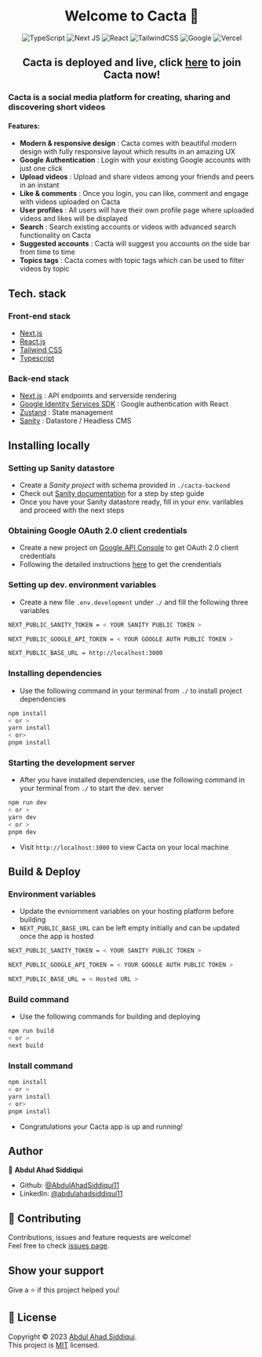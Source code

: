<h1 align="center">Welcome to Cacta 👋</h1>

<div align="center">

![TypeScript](https://img.shields.io/badge/typescript-%23007ACC.svg?style=for-the-badge&logo=typescript&logoColor=white)
![Next JS](https://img.shields.io/badge/Next-black?style=for-the-badge&logo=next.js&logoColor=white)
![React](https://img.shields.io/badge/react-%2320232a.svg?style=for-the-badge&logo=react&logoColor=%2361DAFB)
![TailwindCSS](https://img.shields.io/badge/tailwindcss-%2338B2AC.svg?style=for-the-badge&logo=tailwind-css&logoColor=white)
![Google](https://img.shields.io/badge/google-4285F4?style=for-the-badge&logo=google&logoColor=white)
![Vercel](https://img.shields.io/badge/vercel-%23000000.svg?style=for-the-badge&logo=vercel&logoColor=white)

</div>

<h2 align="center">Cacta is deployed and live, click <a href="https://cacta.abdulahadsiddiqui.com/" target="_blank">here</a> to join Cacta now!

### Cacta is a social media platform for creating, sharing and discovering short videos
#### Features:
* <b>Modern & responsive design</b> : Cacta comes with beautiful modern design with fully responsive layout which results in an amazing UX
* <b>Google Authentication</b> : Login with your existing Google accounts with just one click
* <b>Upload videos</b> : Upload and share videos among your friends and peers in an instant 
* <b>Like & comments</b> : Once you login, you can like, comment and engage with videos uploaded on Cacta
* <b>User profiles</b> : All users will have their own profile page where uploaded videos and likes will be displayed
* <b>Search</b> : Search existing accounts or videos with advanced search functionality on Cacta
* <b>Suggested accounts</b> : Cacta will suggest you accounts on the side bar from time to time
* <b>Topics tags</b> : Cacta comes with topic tags which can be used to filter videos by topic

## Tech. stack
### Front-end stack
* [Next.js](https://nextjs.org/)
* [React.js](https://reactjs.org/)
* [Tailwind CSS](https://tailwindcss.com/)
* [Typescript](https://www.typescriptlang.org/)
### Back-end stack
* [Next.js](https://nextjs.org/) : API endpoints and serverside rendering
* [Google Identity Services SDK](https://developers.google.com/identity/protocols/oauth2) : Google authentication with React
* [Zustand](https://github.com/pmndrs/zustand) : State management
* [Sanity](https://www.sanity.io/docs) : Datastore / Headless CMS


## Installing locally

### Setting up Sanity datastore
* Create a <i>Sanity project</i> with schema provided in ```./cacta-backend```
* Check out [Sanity documentation](https://www.sanity.io/docs) for a step by step guide
* Once you have your Sanity datastore ready, fill in your env. varilables and proceed with the next steps

### Obtaining Google OAuth 2.0 client credentials
* Create a new project on [Google API Console](https://console.developers.google.com/) to get OAuth 2.0 client credentials
* Following the detailed instructions [here](https://developers.google.com/identity/protocols/oauth2) to get the crendentials

### Setting up dev. environment variables
* Create a new file ```.env.development``` under ```./``` and fill the following three variables
```sh
NEXT_PUBLIC_SANITY_TOKEN = < YOUR SANITY PUBLIC TOKEN >

NEXT_PUBLIC_GOOGLE_API_TOKEN = < YOUR GOOGLE AUTH PUBLIC TOKEN >

NEXT_PUBLIC_BASE_URL = http://localhost:3000
```

### Installing dependencies
* Use the following command in your terminal from ```./``` to install project dependencies
```sh
npm install
< or >
yarn install
< or>
pnpm install
```

### Starting the development server
* After you have installed dependencies, use the following command in your terminal from ```./``` to start the dev. server
```sh
npm run dev
< or >
yarn dev
< or >
pnpm dev
```
* Visit ```http://localhost:3000``` to view Cacta on your local machine

## Build & Deploy

### Environment variables
* Update the evniornment variables on your hosting platform before building
* ```NEXT_PUBLIC_BASE_URL``` can be left empty initially and can be updated once the app is hosted
```sh
NEXT_PUBLIC_SANITY_TOKEN = < YOUR SANITY PUBLIC TOKEN >

NEXT_PUBLIC_GOOGLE_API_TOKEN = < YOUR GOOGLE AUTH PUBLIC TOKEN >

NEXT_PUBLIC_BASE_URL = < Hosted URL >
```

### Build command
* Use the following commands for building and deploying
```sh
npm run build
< or >
next build
```

### Install command
```sh
npm install
< or >
yarn install
< or>
pnpm install
```
* Congratulations your Cacta app is up and running!

## Author

👤 **Abdul Ahad Siddiqui**

* Github: [@AbdulAhadSiddiqui11](https://github.com/AbdulAhadSiddiqui11)
* LinkedIn: [@abdulahadsiddiqui11](https://linkedin.com/in/abdulahadsiddiqui11)

## 🤝 Contributing

Contributions, issues and feature requests are welcome!<br />Feel free to check [issues page](https://github.com/AbdulAhadSiddiqui11/Cacta/issues). 

## Show your support

Give a ⭐️ if this project helped you!

## 📝 License

Copyright © 2023 [Abdul Ahad Siddiqui](https://github.com/AbdulAhadSiddiqui11).<br />
This project is [MIT](https://github.com/AbdulAhadSiddiqui11/Cacta/blob/main/LICENSE) licensed.
